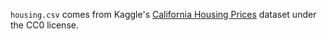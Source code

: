 
`housing.csv` comes from Kaggle's [California Housing Prices](https://www.kaggle.com/camnugent/california-housing-prices) dataset under the CC0 license.
